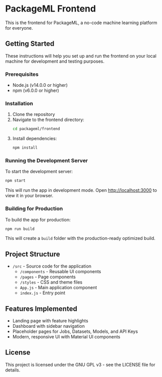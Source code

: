 # PackageML Frontend

This is the frontend for PackageML, a no-code machine learning platform for everyone.

## Getting Started

These instructions will help you set up and run the frontend on your local machine for development and testing purposes.

### Prerequisites

- Node.js (v14.0.0 or higher)
- npm (v6.0.0 or higher)

### Installation

1. Clone the repository
2. Navigate to the frontend directory:
   ```bash
   cd packageml/frontend
   ```
3. Install dependencies:
   ```bash
   npm install
   ```

### Running the Development Server

To start the development server:

```bash
npm start
```

This will run the app in development mode. Open [http://localhost:3000](http://localhost:3000) to view it in your browser.

### Building for Production

To build the app for production:

```bash
npm run build
```

This will create a `build` folder with the production-ready optimized build.

## Project Structure

- `/src` - Source code for the application
  - `/components` - Reusable UI components
  - `/pages` - Page components
  - `/styles` - CSS and theme files
  - `App.js` - Main application component
  - `index.js` - Entry point

## Features Implemented

- Landing page with feature highlights
- Dashboard with sidebar navigation
- Placeholder pages for Jobs, Datasets, Models, and API Keys
- Modern, responsive UI with Material UI components

## License

This project is licensed under the GNU GPL v3 - see the LICENSE file for details. 